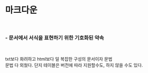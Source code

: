 # 마크다운
<br>

### - 문서에서 서식을 표현하기 위한 기호화된 약속
<br>

txt보다 화려하고 html보다 덜 복잡한 구성의 문서이자 문법<br>
문법 다 외웠다. 단지 테이블은 버전에 따라 지원할수도, 하지 않을 수도 있다.